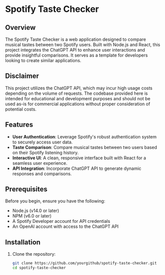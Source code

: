 # Spotify Taste Checker

## Overview
The Spotify Taste Checker is a web application designed to compare musical tastes between two Spotify users. Built with Node.js and React, this project integrates the ChatGPT API to enhance user interactions and provide insightful comparisons. It serves as a template for developers looking to create similar applications.

## Disclaimer
This project utilizes the ChatGPT API, which may incur high usage costs depending on the volume of requests. The codebase provided here is intended for educational and development purposes and should not be used as-is for commercial applications without proper consideration of potential costs.

## Features
- **User Authentication**: Leverage Spotify's robust authentication system to securely access user data.
- **Taste Comparison**: Compare musical tastes between two users based on their Spotify listening history.
- **Interactive UI**: A clean, responsive interface built with React for a seamless user experience.
- **API Integration**: Incorporate ChatGPT API to generate dynamic responses and comparisons.

## Prerequisites
Before you begin, ensure you have the following:
- Node.js (v14.0 or later)
- NPM (v6.0 or later)
- A Spotify Developer account for API credentials
- An OpenAI account with access to the ChatGPT API

## Installation
1. Clone the repository:
   ```bash
   git clone https://github.com/yourgithub/spotify-taste-checker.git
   cd spotify-taste-checker
